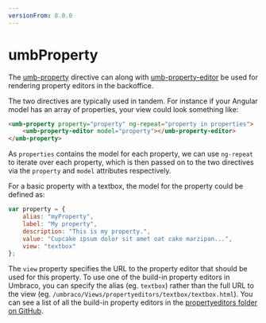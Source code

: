 ```yaml
---
versionFrom: 8.0.0
---
```


# umbProperty

The [umb-property](https://our.umbraco.com/apidocs/v8/ui/#/api/umbraco.directives.directive:umbProperty) directive can along with [umb-property-editor]( https://our.umbraco.com/apidocs/v8/ui/#/api/umbraco.directives.directive:umbPropertyEditor) be used for rendering property editors in the backoffice.

The two directives are typically used in tandem. For instance if your Angular model has an array of properties, your view could look something like:

```html
<umb-property property="property" ng-repeat="property in properties">
    <umb-property-editor model="property"></umb-property-editor>
</umb-property>
```

As `properties` contains the model for each property, we can use `ng-repeat` to iterate over each property, which is then passed on to the two directives via the `property` and `model` attributes respectively.

For a basic property with a textbox, the model for the property could be defined as:

```javascript
var property = {
    alias: "myProperty",
    label: "My property",
    description: "This is my property.",
    value: "Cupcake ipsum dolor sit amet oat cake marzipan...",
    view: "textbox"
};
```

The `view` property specifies the URL to the property editor that should be used for this property. To use one of the build-in property editors in Umbraco, you can specify the alias (eg. `textbox`) rather than the full URL to the view (eg. `/umbraco/Views/propertyeditors/textbox/textbox.html`). You can see a list of all the build-in property editors in the [propertyeditors folder on GitHub](https://github.com/umbraco/Umbraco-CMS/tree/v8/contrib/src/Umbraco.Web.UI.Client/src/views/propertyeditors).
